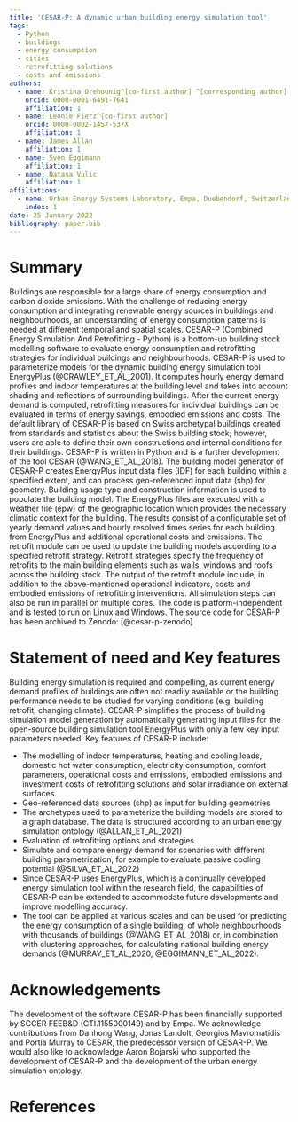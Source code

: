 ```yaml
---
title: 'CESAR-P: A dynamic urban building energy simulation tool'
tags:
  - Python
  - buildings
  - energy consumption
  - cities
  - retrofitting solutions
  - costs and emissions
authors:
  - name: Kristina Orehounig^[co-first author] ^[corresponding author] 
    orcid: 0000-0001-6491-7641
    affiliation: 1
  - name: Leonie Fierz^[co-first author]
    orcid: 0000-0002-1457-537X
    affiliation: 1
  - name: James Allan
    affiliation: 1
  - name: Sven Eggimann
    affiliation: 1 
  - name: Natasa Vulic
    affiliation: 1 
affiliations:
  - name: Urban Energy Systems Laboratory, Empa, Duebendorf, Switzerland
    index: 1
date: 25 January 2022
bibliography: paper.bib
---
```


# Summary 

Buildings are responsible for a large share of energy consumption and carbon 
dioxide emissions. With the challenge of reducing energy consumption and 
integrating renewable energy sources in buildings and neighbourhoods, an 
understanding of energy consumption patterns is needed at different temporal 
and spatial scales. CESAR-P (Combined Energy Simulation And Retrofitting - 
Python) is a bottom-up building stock modelling software to evaluate energy 
consumption and retrofitting strategies for individual buildings and neighbourhoods. 
CESAR-P is used to parameterize models for the dynamic building energy 
simulation tool EnergyPlus (@CRAWLEY_ET_AL_2001). It computes hourly energy 
demand profiles and indoor temperatures at the building level and 
takes into account shading and reflections of surrounding buildings. After the 
current energy demand is computed, retrofitting measures for individual 
buildings can be evaluated in terms of energy savings, embodied emissions and 
costs. The default library of CESAR-P is based on Swiss archetypal buildings 
created from standards and statistics about the Swiss building stock; however, 
users are able to define their own constructions and internal conditions for 
their buildings. CESAR-P is written in Python and is a further development of 
the tool CESAR (@WANG_ET_AL_2018). The building model generator of CESAR-P 
creates EnergyPlus input data files (IDF) for each building within a specified 
extent, and can process geo-referenced input data (shp) for geometry. Building 
usage type and construction information is used to populate the building model. 
The EnergyPlus files are executed with a weather file (epw) of the geographic 
location which provides the necessary climatic context for the building. The 
results consist of a configurable set of yearly demand values and hourly 
resolved times series for each building from EnergyPlus and additional
operational costs and emissions. The retrofit 
module can be used to update the building models according to a specified 
retrofit strategy. Retrofit strategies specify the frequency of retrofits to 
the main building elements such as walls, windows and roofs across the building 
stock. The output of the retrofit module include, in addition to the above-mentioned 
operational indicators, costs and embodied emissions of retrofitting 
interventions. All simulation steps can also be run in parallel on multiple 
cores. The code is platform-independent and is tested to run on Linux and 
Windows. The source code for CESAR-P has been archived to Zenodo: 
[@cesar-p-zenodo] 

# Statement of need and Key features 

Building energy simulation is required and compelling, as current energy demand 
profiles of buildings are often not readily available or the building 
performance needs to be studied for varying conditions (e.g. building retrofit, 
changing climate). CESAR-P simplifies the process of building simulation model 
generation by automatically generating input files for the open-source building 
simulation tool EnergyPlus with only a few key input parameters needed. Key 
features of CESAR-P include: 

- The modelling of indoor temperatures, heating and cooling loads, domestic hot 
  water consumption, electricity consumption, comfort parameters, operational 
  costs and emissions, embodied emissions and investment costs of retrofitting 
  solutions and solar irradiance on external surfaces.
- Geo-referenced data sources (shp) as input for building geometries
- The archetypes used to parameterize the building models are stored to a 
  graph database. The data is structured according to an urban energy 
  simulation ontology (@ALLAN_ET_AL_2021)
- Evaluation of retrofitting options and strategies
- Simulate and compare energy demand for scenarios with different building
  parametrization, for example to evaluate passive cooling potential (@SILVA_ET_AL_2022)
- Since CESAR-P uses EnergyPlus, which is a continually developed energy 
  simulation tool within the research field, the capabilities of CESAR-P can 
  be extended to accommodate future developments and improve modelling accuracy.
- The tool can be applied at various scales and can be used for predicting the
  energy consumption of a single building, of whole neighbourhoods with thousands 
  of buildings (@WANG_ET_AL_2018) or, in combination with clustering approaches, 
  for calculating national building energy demands (@MURRAY_ET_AL_2020, @EGGIMANN_ET_AL_2022).

# Acknowledgements 

The development of the software CESAR-P has been financially supported by SCCER 
FEEB&D (CTI.1155000149) and by Empa. We acknowledge contributions from Danhong 
Wang, Jonas Landolt, Georgios Mavromatidis and Portia Murray to CESAR, the 
predecessor version of CESAR-P. We would also like to acknowledge Aaron Bojarski 
who supported the development of CESAR-P and the development of the urban energy 
simulation ontology. 

# References 

